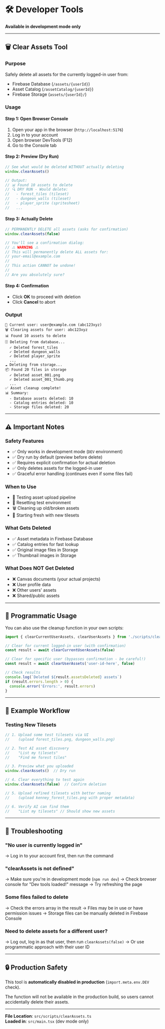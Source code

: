 # 🛠️ Developer Tools

**Available in development mode only**

---

## 🗑️ Clear Assets Tool

### Purpose
Safely delete all assets for the currently logged-in user from:
- Firebase Database (`/assets/{userId}`)
- Asset Catalog (`/assetCatalog/{userId}`)
- Firebase Storage (`assets/{userId}/`)

### Usage

#### **Step 1: Open Browser Console**
1. Open your app in the browser (`http://localhost:5176`)
2. Log in to your account
3. Open browser DevTools (F12)
4. Go to the Console tab

#### **Step 2: Preview (Dry Run)**
```javascript
// See what would be deleted WITHOUT actually deleting
window.clearAssets()

// Output:
// 📊 Found 10 assets to delete
// 🔍 DRY RUN - Would delete:
//   - forest_tiles (tileset)
//   - dungeon_walls (tileset)
//   - player_sprite (spritesheet)
//   ...
```

#### **Step 3: Actually Delete**
```javascript
// PERMANENTLY DELETE all assets (asks for confirmation)
window.clearAssets(false)

// You'll see a confirmation dialog:
// ⚠️ WARNING ⚠️
// This will permanently delete ALL assets for:
// your-email@example.com
//
// This action CANNOT be undone!
//
// Are you absolutely sure?
```

#### **Step 4: Confirmation**
- Click **OK** to proceed with deletion
- Click **Cancel** to abort

### Output

```
👤 Current user: user@example.com (abc123xyz)
🗑️ Clearing assets for user: abc123xyz
📊 Found 10 assets to delete
🗄️ Deleting from database...
  ✓ Deleted forest_tiles
  ✓ Deleted dungeon_walls
  ✓ Deleted player_sprite
  ...
☁️ Deleting from storage...
📦 Found 20 files in storage
  ✓ Deleted asset_001.png
  ✓ Deleted asset_001_thumb.png
  ...
✅ Asset cleanup complete!
📊 Summary:
  - Database assets deleted: 10
  - Catalog entries deleted: 10
  - Storage files deleted: 20
```

---

## ⚠️ Important Notes

### **Safety Features**
- ✅ Only works in development mode (`DEV` environment)
- ✅ Dry run by default (preview before delete)
- ✅ Requires explicit confirmation for actual deletion
- ✅ Only deletes assets for the logged-in user
- ✅ Graceful error handling (continues even if some files fail)

### **When to Use**
- 🔄 Testing asset upload pipeline
- 🧪 Resetting test environment
- 🗑️ Cleaning up old/broken assets
- 🎨 Starting fresh with new tilesets

### **What Gets Deleted**
- ✅ Asset metadata in Firebase Database
- ✅ Catalog entries for fast lookup
- ✅ Original image files in Storage
- ✅ Thumbnail images in Storage

### **What Does NOT Get Deleted**
- ❌ Canvas documents (your actual projects)
- ❌ User profile data
- ❌ Other users' assets
- ❌ Shared/public assets

---

## 🔧 Programmatic Usage

You can also use the cleanup function in your own scripts:

```typescript
import { clearCurrentUserAssets, clearUserAssets } from './scripts/clearAssets'

// Clear for current logged-in user (with confirmation)
const result = await clearCurrentUserAssets(false)

// Clear for specific user (bypasses confirmation - be careful!)
const result = await clearUserAssets('user-id-here', false)

// Check results
console.log(`Deleted ${result.assetsDeleted} assets`)
if (result.errors.length > 0) {
  console.error('Errors:', result.errors)
}
```

---

## 📝 Example Workflow

### **Testing New Tilesets**

```javascript
// 1. Upload some test tilesets via UI
//    (upload forest_tiles.png, dungeon_walls.png)

// 2. Test AI asset discovery
//    "List my tilesets"
//    "Find me forest tiles"

// 3. Preview what you uploaded
window.clearAssets()  // Dry run

// 4. Clear everything to test again
window.clearAssets(false)  // Confirm deletion

// 5. Upload refined tilesets with better naming
//    (upload kenney_forest_tiles.png with proper metadata)

// 6. Verify AI can find them
//    "List my tilesets" // Should show new assets
```

---

## 🚨 Troubleshooting

### **"No user is currently logged in"**
→ Log in to your account first, then run the command

### **"clearAssets is not defined"**
→ Make sure you're in development mode (`npm run dev`)
→ Check browser console for "Dev tools loaded!" message
→ Try refreshing the page

### **Some files failed to delete**
→ Check the errors array in the result
→ Files may be in use or have permission issues
→ Storage files can be manually deleted in Firebase Console

### **Need to delete assets for a different user?**
→ Log out, log in as that user, then run `clearAssets(false)`
→ Or use programmatic approach with their user ID

---

## 🔒 Production Safety

This tool is **automatically disabled in production** (`import.meta.env.DEV` check).

The function will not be available in the production build, so users cannot accidentally delete their assets.

---

**File Location**: `src/scripts/clearAssets.ts`  
**Loaded in**: `src/main.tsx` (dev mode only)

